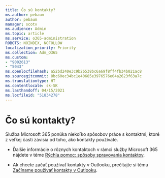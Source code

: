```yaml
---
title: Čo sú kontakty?
ms.author: pebaum
author: pebaum
manager: scotv
ms.audience: Admin
ms.topic: article
ms.service: o365-administration
ROBOTS: NOINDEX, NOFOLLOW
localization_priority: Priority
ms.collection: Adm_O365
ms.custom:
- "9002613"
- "5043"
ms.openlocfilehash: a52bd240e3c9b26538bc6a69f8ff4fb34b021ac8
ms.sourcegitcommit: 8bc60ec34bc1e40685e3976576e04a2623f63a7c
ms.translationtype: HT
ms.contentlocale: sk-SK
ms.lasthandoff: 04/15/2021
ms.locfileid: "51834278"
---
```

# <a name="what-are-contacts"></a>Čo sú kontakty?

Služba Microsoft 365 ponúka niekoľko spôsobov práce s kontaktmi, ktoré z veľkej časti závisia od toho, ako kontakty používate.

- Ďalšie informácie o rôznych kontaktoch v rámci služby Microsoft 365 nájdete v téme [Rýchla pomoc: spôsoby spravovania kontaktov](https://docs.microsoft.com/microsoft-365/admin/misc/ways-to-manage-contacts?view=o365-worldwide).

- Ak chcete začať používať kontakty v Outlooku, prečítajte si tému [Začíname používať kontakty v Outlooku](https://support.office.com/article/using-contacts-people-in-outlook-on-the-web-1e3438c7-26b2-420c-87de-3cea9d31b5cb?WT.mc_id=365AdminCSH&ui=en-US&rs=en-US&ad=US).
